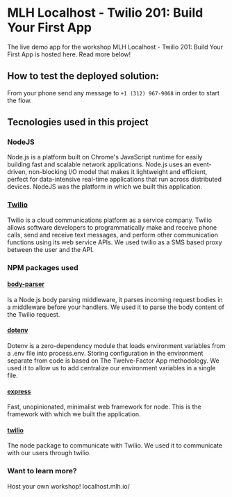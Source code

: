 # MLH Localhost - Twilio 201: Build Your First App

The live demo app for the workshop MLH Localhost - Twilio 201: Build Your First App is hosted here. Read more below! 

## How to test the deployed solution:

From your phone send any message to `+1 (312) 967-9068` in order to start the flow.

## Tecnologies used in this project

### NodeJS
Node.js is a platform built on Chrome's JavaScript runtime for easily building fast and scalable network applications. Node.js uses an event-driven, non-blocking I/O model that makes it lightweight and efficient, perfect for data-intensive real-time applications that run across distributed devices. NodeJS was the platform in which we built this application.

### [Twilio](https://www.twilio.com/)
Twilio is a cloud communications platform as a service company. Twilio allows software developers to programmatically make and receive phone calls, send and receive text messages, and perform other communication functions using its web service APIs. We used twilio as a SMS based proxy between the user and the API.

### NPM packages used

#### [body-parser](https://www.npmjs.com/package/body-parser)
Is a Node.js body parsing middleware, it parses incoming request bodies in a middleware before your handlers. We used it to parse the body content of the Twilio request.

#### [dotenv](https://www.npmjs.com/package/dotenv)
Dotenv is a zero-dependency module that loads environment variables from a .env file into process.env. Storing configuration in the environment separate from code is based on The Twelve-Factor App methodology. We used it to allow us to add centralize our environment variables in a single file.

#### [express](https://www.npmjs.com/package/express)
Fast, unopinionated, minimalist web framework for node. This is the framework with which we built the application.

#### [twilio](https://www.npmjs.com/package/twilio)
The node package to communicate with Twilio. We used it to communicate with our users through twilio.

### Want to learn more? 
Host your own workshop! localhost.mlh.io/